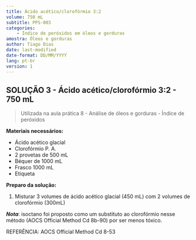 ```yaml
---
title: Ácido acético/clorofórmio 3:2
volume: 750 mL
subtitle: PPS-003
categories:
    - Índice de peróxidos em óleos e gorduras
amostra: Óleos e gorduras
author: Tiago Dias
date: last-modified
date-format: DD/MM/YYYY
lang: pt-br
version: 1
---
```


## SOLUÇÃO 3 - Ácido acético/clorofórmio 3:2 - 750 mL

> Utilizada na aula prática 8 - Análise de óleos e gorduras - Índice de peróxidos

**Materiais necessários:**

- Ácido acético glacial
- Clorofórmio P. A.
- 2 provetas de 500 mL
- Béquer de 1000 mL
- Frasco 1000 mL
- Etiqueta

**Preparo da solução:**

1. Misturar 3 volumes de ácido acético glacial (450 mL) com 2 volumes de clorofórmio (300mL)

***Nota***: isoctano foi proposto como um substituto ao clorofórmio
nesse método (AOCS Official Method Cd 8b-90) por ser menos tóxico.

REFERÊNCIA: AOCS Official Method Cd 8-53